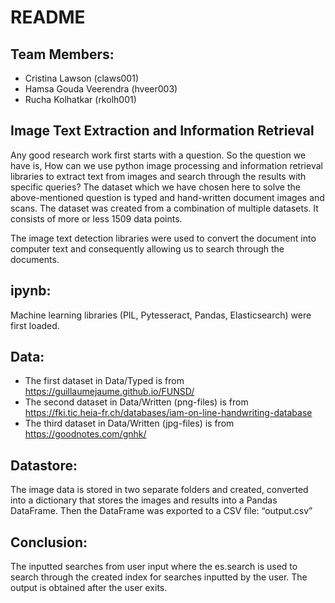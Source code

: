 # README

## Team Members:
- Cristina Lawson (claws001)
- Hamsa Gouda Veerendra (hveer003)
- Rucha Kolhatkar (rkolh001)

## Image Text Extraction and Information Retrieval

Any good research work first starts with a question. So the question we have is, How can we use python image processing and information retrieval libraries to extract text from images and search through the results with specific queries?
The dataset which we have chosen here to solve the above-mentioned question is typed and hand-written document images and scans. The dataset was created from a combination of multiple datasets. It consists of more or less 1509 data points.

The image text detection libraries were used to convert the document into computer text and consequently allowing us to search through the documents.

## ipynb:

Machine learning libraries (PIL, Pytesseract, Pandas, Elasticsearch) were first loaded.

## Data:

- The first dataset in Data/Typed is from https://guillaumejaume.github.io/FUNSD/
- The second dataset in Data/Written (png-files)  is from https://fki.tic.heia-fr.ch/databases/iam-on-line-handwriting-database
- The third dataset in Data/Written (jpg-files) is from https://goodnotes.com/gnhk/

## Datastore:

The image data is stored in two separate folders and created, converted into a dictionary that stores the images and results into a Pandas DataFrame. Then the DataFrame was exported to a CSV file: “output.csv”

## Conclusion:   

The inputted searches from user input where the es.search is used to search through the created index for searches inputted by the user. The output is obtained after the user exits.

